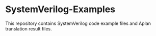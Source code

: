 # SystemVerilog-Examples

This repository contains SystemVerilog code example files and Aplan translation result files.